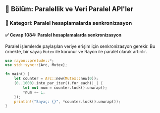 ## 📘 Bölüm: Paralellik ve Veri Paralel API'ler  
### 🔹 Kategori: Paralel hesaplamalarda senkronizasyon  
#### ✅ Cevap 1084: Paralel hesaplamalarda senkronizasyon

Paralel işlemlerde paylaşılan veriye erişim için senkronizasyon gerekir. Bu örnekte, bir sayaç `Mutex` ile korunur ve Rayon ile paralel olarak artırılır.

```rust
use rayon::prelude::*;
use std::sync::{Arc, Mutex};

fn main() {
    let counter = Arc::new(Mutex::new(0));
    (0..1000).into_par_iter().for_each(|_| {
        let mut num = counter.lock().unwrap();
        *num += 1;
    });
    println!("Sayaç: {}", *counter.lock().unwrap());
}
```

